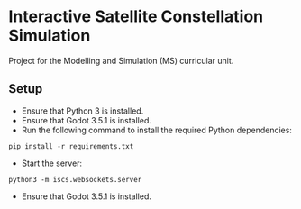 
# Interactive Satellite Constellation Simulation

Project for the Modelling and Simulation (MS) curricular unit.

## Setup

- Ensure that Python 3 is installed.
- Ensure that Godot 3.5.1 is installed.
- Run the following command to install the required Python dependencies:

```
pip install -r requirements.txt
```

- Start the server:

```
python3 -m iscs.websockets.server
```

- Ensure that Godot 3.5.1 is installed.
